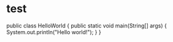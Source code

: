 # test

public class HelloWorld {
    public static void main(String[] args) {
        System.out.printIn("Hello world!");
    }
}

